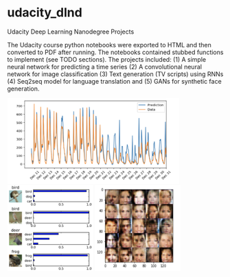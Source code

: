 # udacity_dlnd
Udacity Deep Learning Nanodegree Projects

The Udacity course python notebooks were exported to HTML and then converted to PDF after running.
The notebooks contained stubbed functions to implement (see TODO sections). The projects included: (1) A simple neural network
for predicting a time series (2) A convolutional neural network for image classification (3) Text generation (TV scripts) 
using RNNs (4) Seq2seq model for language translation and (5) GANs for synthetic face generation.


<img src="https://github.com/kinetic-cipher/udacity_dlnd/blob/master/nn_pred.png" width="400" height="200"><img src="https://github.com/kinetic-cipher/udacity_dlnd/blob/master/image_classify.png" width = "200" height="200"> <img src="https://github.com/kinetic-cipher/udacity_dlnd/blob/master/gan_faces.png" width = "200" height="200">

